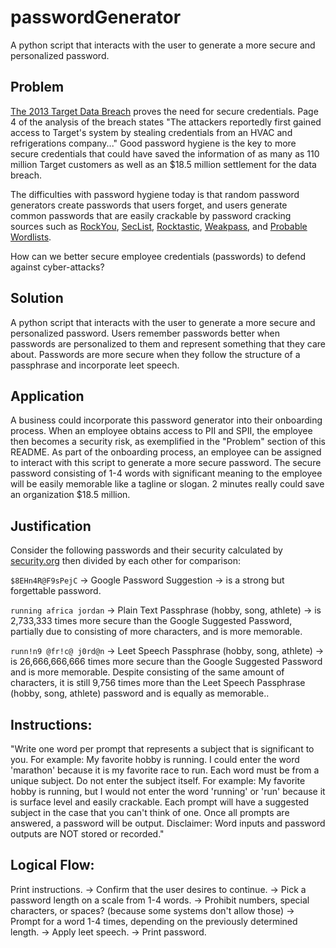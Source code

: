 # passwordGenerator
A python script that interacts with the user to generate a more secure and personalized password.

## Problem
[The 2013 Target Data Breach](https://www.commerce.senate.gov/services/files/24d3c229-4f2f-405d-b8db-a3a67f183883) proves the need for secure credentials. Page 4 of the analysis of the breach states "The attackers reportedly first gained access to Target's system by stealing credentials from an HVAC and refrigerations company..." Good password hygiene is the key to more secure credentials that could have saved the information of as many as 110 million Target customers as well as an $18.5 million settlement for the data breach.

The difficulties with password hygiene today is that random password generators create passwords that users forget, and users generate common passwords that are easily crackable by password cracking sources such as [RockYou](https://github.com/ohmybahgosh/RockYou2021.txt), [SecList](https://hackmd.io/@lewismk/r1j9NJfPs), [Rocktastic](https://labs.nettitude.com/blog/rocktastic/), [Weakpass](https://weakpass.com/download), and [Probable Wordlists](https://github.com/berzerk0/Probable-Wordlists). 

How can we better secure employee credentials (passwords) to defend against cyber-attacks?

## Solution
A python script that interacts with the user to generate a more secure and personalized password. Users remember passwords better when passwords are personalized to them and represent something that they care about. Passwords are more secure when they follow the structure of a passphrase and incorporate leet speech.

## Application
A business could incorporate this password generator into their onboarding process. When an employee obtains access to PII and SPII, the employee then becomes a security risk, as exemplified in the "Problem" section of this README. As part of the onboarding process, an employee can be assigned to interact with this script to generate a more secure password. The secure password consisting of 1-4 words with significant meaning to the employee will be easily memorable like a tagline or slogan. 2 minutes really could save an organization $18.5 million.

## Justification
Consider the following passwords and their security calculated by [security.org](https://www.security.org/how-secure-is-my-password/) then divided by each other for comparison:

`$8EHn4R@F9sPejC` -> Google Password Suggestion -> is a strong but forgettable password.

`running africa jordan` -> Plain Text Passphrase (hobby, song, athlete) -> is 2,733,333 times more secure than the Google Suggested Password, partially due to consisting of more characters, and is more memorable.

`runn!n9 @fr!c@ j0rd@n` -> Leet Speech Passphrase (hobby, song, athlete) -> is 26,666,666,666 times more secure than the Google Suggested Password and is more memorable. Despite consisting of the same amount of characters, it is still 9,756 times more than the Leet Speech Passphrase (hobby, song, athlete) password and is equally as memorable..

## Instructions:
"Write one word per prompt that represents a subject that is significant to you. For example: My favorite hobby is running. I could enter the word 'marathon' because it is my favorite race to run. Each word must be from a unique subject. Do not enter the subject itself. For example: My favorite hobby is running, but I would not enter the word 'running' or 'run' because it is surface level and easily crackable. Each prompt will have a suggested subject in the case that you can't think of one. Once all prompts are answered, a password will be output. Disclaimer: Word inputs and password outputs are NOT stored or recorded."

## Logical Flow:
Print instructions. -> Confirm that the user desires to continue. -> Pick a password length on a scale from 1-4 words. -> Prohibit numbers, special characters, or spaces? (because some systems don't allow those) -> Prompt for a word 1-4 times, depending on the previously determined length. -> Apply leet speech. -> Print password.
